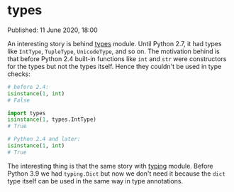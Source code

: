 # types

Published: 11 June 2020, 18:00

An interesting story is behind [types](https://docs.python.org/3/library/types.html) module. Until Python 2.7, it had types like `IntType`, `TupleType`, `UnicodeType`, and so on. The motivation behind is that before Python 2.4 built-in functions like `int` and `str` were constructors for the types but not the types itself. Hence they couldn't be used in type checks:

```python
# before 2.4:
isinstance(1, int)
# False

import types
isinstance(1, types.IntType)
# True

# Python 2.4 and later:
isinstance(1, int)
# True
```

The interesting thing is that the same story with [typing](https://docs.python.org/3/library/typing.html) module. Before Python 3.9 we had `typing.Dict` but now we don't need it because the `dict` type itself can be used in the same way in type annotations.
